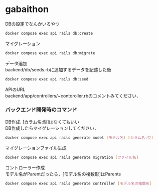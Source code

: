 # gabaithon

DBの設定でなんかいるやつ<br>
```sh
docker compose exec api rails db:create
```

マイグレーション<br>
```sh
docker compose exec api rails db:migrate
```

データ追加<br>
backend/db/seeds.rbに追加するデータを記述した後<br>
```sh
docker compose exec api rails db:seed
```

APIのURL<br>
backend/app/controllers/~contoroller.rbのコメントみてください．

### バックエンド開発時のコマンド
DB作成. [カラム名:型]はなくてもいい <br>
DB作成したらマイグレーションしてください．
```sh
docker compose exec api rails generate model [モデル名] [カラム名:型]
```

マイグレーションファイル生成<br>
```sh
docker compose exec api rails generate migration [ファイル名]
```

コントローラー作成<br>
モデル名がParentだったら，[モデル名の複数形]はParents<br>
```sh
docker compose exec api rails generate controller [モデル名の複数形]
```

